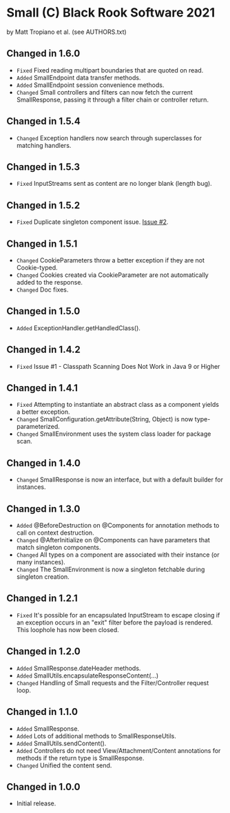 Small (C) Black Rook Software 2021
==================================
by Matt Tropiano et al. (see AUTHORS.txt)


Changed in 1.6.0
----------------

- `Fixed` Fixed reading multipart boundaries that are quoted on read.
- `Added` SmallEndpoint data transfer methods.
- `Added` SmallEndpoint session convenience methods.
- `Changed` Small controllers and filters can now fetch the current SmallResponse, passing it through a filter chain or controller return.


Changed in 1.5.4
----------------

- `Changed` Exception handlers now search through superclasses for matching handlers.


Changed in 1.5.3
----------------

- `Fixed` InputStreams sent as content are no longer blank (length bug).


Changed in 1.5.2
----------------

- `Fixed` Duplicate singleton component issue. [Issue #2](https://github.com/BlackRookSoftware/Small/issues/2).


Changed in 1.5.1
----------------

- `Changed` CookieParameters throw a better exception if they are not Cookie-typed.
- `Changed` Cookies created via CookieParameter are not automatically added to the response.
- `Changed` Doc fixes.


Changed in 1.5.0
----------------

- `Added` ExceptionHandler.getHandledClass().


Changed in 1.4.2
----------------

- `Fixed` Issue #1 - Classpath Scanning Does Not Work in Java 9 or Higher


Changed in 1.4.1
----------------

- `Fixed` Attempting to instantiate an abstract class as a component yields a better exception. 
- `Changed` SmallConfiguration.getAttribute(String, Object) is now type-parameterized.
- `Changed` SmallEnvironment uses the system class loader for package scan. 


Changed in 1.4.0
----------------

- `Changed` SmallResponse is now an interface, but with a default builder for instances.


Changed in 1.3.0
----------------

- `Added` @BeforeDestruction on @Components for annotation methods to call on context destruction.
- `Changed` @AfterInitialize on @Components can have parameters that match singleton components.
- `Changed` All types on a component are associated with their instance (or many instances).
- `Changed` The SmallEnvironment is now a singleton fetchable during singleton creation.


Changed in 1.2.1
----------------

- `Fixed` It's possible for an encapsulated InputStream to escape closing if an exception occurs
  in an "exit" filter before the payload is rendered. This loophole has now been closed.


Changed in 1.2.0
----------------

- `Added` SmallResponse.dateHeader methods.
- `Added` SmallUtils.encapsulateResponseContent(...)
- `Changed` Handling of Small requests and the Filter/Controller request loop.


Changed in 1.1.0
----------------

- `Added` SmallResponse.
- `Added` Lots of additional methods to SmallResponseUtils.
- `Added` SmallUtils.sendContent().
- `Added` Controllers do not need View/Attachment/Content annotations for methods if the return type is SmallResponse.
- `Changed` Unified the content send.


Changed in 1.0.0
----------------

- Initial release.
